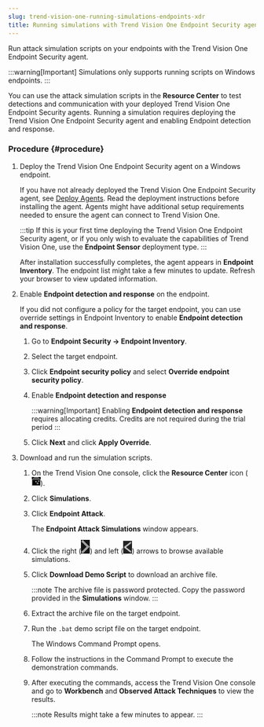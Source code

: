 ```yaml
---
slug: trend-vision-one-running-simulations-endpoints-xdr
title: Running simulations with Trend Vision One Endpoint Security agents
---
```


Run attack simulation scripts on your endpoints with the Trend Vision One Endpoint Security agent.

:::warning[Important]
Simulations only supports running scripts on Windows endpoints.
:::

You can use the attack simulation scripts in the **Resource Center** to test detections and communication with your deployed Trend Vision One Endpoint Security agents. Running a simulation requires deploying the Trend Vision One Endpoint Security agent and enabling Endpoint detection and response.

### Procedure {#procedure}

1.  Deploy the Trend Vision One Endpoint Security agent on a Windows endpoint.

    If you have not already deployed the Trend Vision One Endpoint Security agent, see [Deploy Agents](deploy-agents.md). Read the deployment instructions before installing the agent. Agents might have additional setup requirements needed to ensure the agent can connect to Trend Vision One.

    :::tip
    If this is your first time deploying the Trend Vision One Endpoint Security agent, or if you only wish to evaluate the capabilities of Trend Vision One, use the **Endpoint Sensor** deployment type.
    :::

    After installation successfully completes, the agent appears in **Endpoint Inventory**. The endpoint list might take a few minutes to update. Refresh your browser to view updated information.

2.  Enable **Endpoint detection and response** on the endpoint.

    If you did not configure a policy for the target endpoint, you can use override settings in Endpoint Inventory to enable **Endpoint detection and response**.

    1.  Go to **Endpoint Security → Endpoint Inventory**.

    2.  Select the target endpoint.

    3.  Click **Endpoint security policy** and select **Override endpoint security policy**.

    4.  Enable **Endpoint detection and response**

        :::warning[Important]
        Enabling **Endpoint detection and response** requires allocating credits. Credits are not required during the trial period
        :::

    5.  Click **Next** and click **Apply Override**.

3.  Download and run the simulation scripts.

    1.  On the Trend Vision One console, click the **Resource Center** icon (![](/images/resourceCenter=73b1d431-813b-467c-8098-62f12bb6e2af.webp)).

    2.  Click **Simulations**.

    3.  Click **Endpoint Attack**.

        The **Endpoint Attack Simulations** window appears.

    4.  Click the right (![](/images/simulationsRightArrow=20220525102311.webp)) and left (![](/images/simulationsLeftArrow=20220525102211.webp)) arrows to browse available simulations.

    5.  Click **Download Demo Script** to download an archive file.

        :::note
        The archive file is password protected. Copy the password provided in the **Simulations** window.
        :::

    6.  Extract the archive file on the target endpoint.

    7.  Run the `.bat` demo script file on the target endpoint.

        The Windows Command Prompt opens.

    8.  Follow the instructions in the Command Prompt to execute the demonstration commands.

    9.  After executing the commands, access the Trend Vision One console and go to **Workbench** and **Observed Attack Techniques** to view the results.

        :::note
        Results might take a few minutes to appear.
        :::
